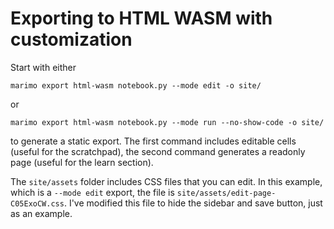 # Exporting to HTML WASM with customization

Start with either

`marimo export html-wasm notebook.py --mode edit -o site/`

or

`marimo export html-wasm notebook.py --mode run --no-show-code -o site/`

to generate a static export. The first command includes editable cells (useful
for the scratchpad), the second command generates a readonly page (useful for
the learn section).

The `site/assets` folder includes CSS files that you can edit. In this example,
which is a `--mode edit` export, the file is
`site/assets/edit-page-C05ExoCW.css`. I've modified this file to hide the
sidebar and save button, just as an example.





